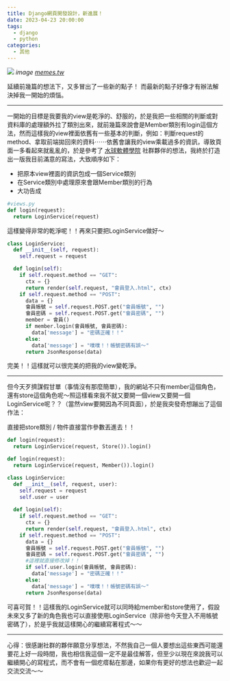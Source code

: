 ```yaml
---
title: Django網頁開發設計，新進展！
date: 2023-04-23 20:00:00
tags: 
  - django
  - python
categories:
  - 其他
---
```


![](images/2023-04-23Django開發新進展/0__po9b2MR2fXklzUT.gif)
*image [memes.tw](https://memes.tw/gif-post?maker=16)*

延續前幾篇的想法下，又多冒出了一些新的點子！
而最新的點子好像才有辦法解決掉我一開始的煩惱。

---

一開始的目標是我要我的view是乾淨的、舒服的，於是我把一些相關的判斷或對資料庫的處理額外拉了類別出來，就前幾篇來說會是Member類別有login這個方法，然而這樣我的view裡面依舊有一些基本的判斷，例如：判斷request的method、拿取前端拋回來的資料⋯⋯依舊會讓我的view乘載過多的資訊，導致頁面一多看起來就亂亂的，於是參考了 [水球軟體學院](https://discord.com/invite/waterballsa) 社群夥伴的想法，我終於打造出一版我目前滿意的寫法，大致順序如下：

+ 把原本view裡面的資訊包成一個Service類別
+ 在Service類別中處理原來會跟Member類別的行為
+ 大功告成

```python
#views.py
def login(request):
  return LoginService(request)
```
這樣變得非常的乾淨呢！！再來只要把LoginService做好～

```python
class LoginService:
  def __init__(self, request):
    self.request = request

  def login(self):
    if self.request.method == "GET":
      ctx = {}
      return render(self.request, "會員登入.html", ctx)
    if self.request.method == "POST":
      data = {}
      會員帳號 = self.request.POST.get("會員帳號", "")
      會員密碼 = self.request.POST.get("會員密碼", "")
      member = 會員()
      if member.login(會員帳號, 會員密碼):
        data['message'] = "密碼正確！！"
      else:
        data['message'] = "噗噗！！帳號密碼有誤～"
      return JsonResponse(data)
```
完美！！這樣就可以很完美的把我的view變乾淨。

---

但今天歹擠謀假甘單（事情沒有那麼簡單），我的網站不只有member這個角色，還有store這個角色呢～照這樣看來我不就又要開一個view又要開一個LoginService呢？？（當然view要開因為不同頁面），於是我突發奇想蹦出了這個作法：

直接把store類別 / 物件直接當作參數丟進去！！

```python
def login(request):
  return LoginService(request, Store()).login()
```
```python
def login(request):
  return LoginService(request, Member()).login()
```
```python
class LoginService:
  def __init__(self, request, user):
    self.request = request
    self.user = user
  
  def login(self):
    if self.request.method == "GET":
      ctx = {}
      return render(self.request, "會員登入.html", ctx)
    if self.request.method == "POST":
      data = {}
      會員帳號 = self.request.POST.get("會員帳號", "")
      會員密碼 = self.request.POST.get("會員密碼", "")
      #這裡就直接修改掉！！
      if self.user.login(會員帳號, 會員密碼):
        data['message'] = "密碼正確！！"
      else:
        data['message'] = "噗噗！！帳號密碼有誤～"
      return JsonResponse(data)
```
可喜可賀！！這樣我的LoginService就可以同時給member和store使用了，假設未來又多了新的角色我也可以直接使用LoginService（除非他今天登入不用帳號密碼了），於是乎我就這樣開心的繼續寫著程式～～

---

心得：很感謝社群的夥伴願意分享想法，不然我自己一個人要想出這些東西可能還要花上好一段時間，我也相信我這個一定不是最佳解答，但至少以現在來說我可以繼續開心的寫程式，而不會有一個疙瘩黏在那邊，如果你有更好的想法也歡迎一起交流交流～～
